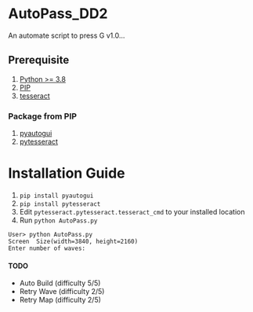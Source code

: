 # AutoPass_DD2
 An automate script to press G v1.0...

## Prerequisite

1. [Python >= 3.8](https://www.python.org/downloads/windows/)
2. [PIP](https://pip.pypa.io/en/stable/installation/)
3. [tesseract](https://github.com/UB-Mannheim/tesseract/wiki)

### Package from PIP
1. [pyautogui](https://pyautogui.readthedocs.io/en/latest/)
2. [pytesseract](https://pypi.org/project/pytesseract/)

# Installation Guide
1. `pip install pyautogui`
2. `pip install pytesseract`
3. Edit `pytesseract.pytesseract.tesseract_cmd` to your installed location
4. Run `python AutoPass.py`

```
User> python AutoPass.py
Screen  Size(width=3840, height=2160)
Enter number of waves:

```

#### TODO
- Auto Build (difficulty 5/5)
- Retry Wave (difficulty 2/5)
- Retry Map  (difficulty 2/5)